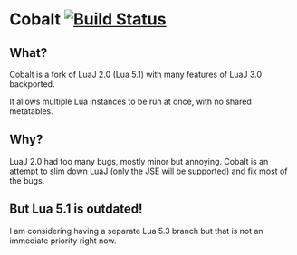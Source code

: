 # Cobalt   [![Build Status](https://travis-ci.org/SquidDev/Cobalt.svg?branch=master)](https://travis-ci.org/SquidDev/Cobalt)

## What?
Cobalt is a fork of LuaJ 2.0 (Lua 5.1) with many features of LuaJ 3.0 backported.

It allows multiple Lua instances to be run at once, with no shared metatables.

## Why?
LuaJ 2.0 had too many bugs, mostly minor but annoying. Cobalt is an attempt to slim down LuaJ (only the JSE will be supported) and fix most of the bugs.

## But Lua 5.1 is outdated!
I am considering having a separate Lua 5.3 branch but that is not an immediate priority right now.
